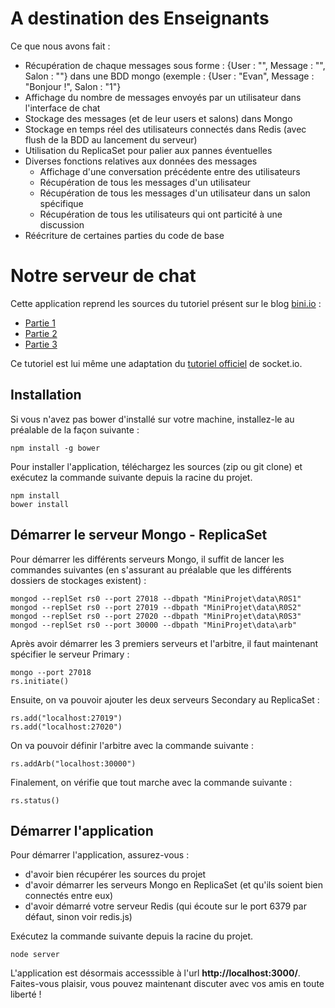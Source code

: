 # A destination des Enseignants

Ce que nous avons fait :
  - Récupération de chaque messages sous forme : {User : "", Message : "", Salon : ""} dans une BDD mongo
    (exemple : {User : "Evan", Message : "Bonjour !", Salon : "1"}
  - Affichage du nombre de messages envoyés par un utilisateur dans l'interface de chat
  - Stockage des messages (et de leur users et salons) dans Mongo
  - Stockage en temps réel des utilisateurs connectés dans Redis (avec flush de la BDD au lancement du serveur)
  - Utilisation du ReplicaSet pour palier aux pannes éventuelles
  - Diverses fonctions relatives aux données des messages
    - Affichage d'une conversation précédente entre des utilisateurs
    - Récupération de tous les messages d'un utilisateur
    - Récupération de tous les messages d'un utilisateur dans un salon spécifique
    - Récupération de tous les utilisateurs qui ont particité à une discussion
  - Réécriture de certaines parties du code de base
  

# Notre serveur de chat

Cette application reprend les sources du tutoriel présent sur le blog [bini.io](http://blog.bini.io) :

* [Partie 1](http://blog.bini.io/developper-une-application-avec-socket-io/)
* [Partie 2](http://blog.bini.io/developper-un-chat-avec-socket-io-partie-2/)
* [Partie 3](http://blog.bini.io/developper-un-chat-avec-socket-io-partie-3/)

Ce tutoriel est lui même une adaptation du [tutoriel officiel](http://socket.io/get-started/chat/) de socket.io.

## Installation

Si vous n'avez pas bower d'installé sur votre machine, installez-le au préalable de la façon suivante :
```
npm install -g bower
```

Pour installer l'application, téléchargez les sources (zip ou git clone) et exécutez la commande suivante depuis la racine du projet.
```
npm install
bower install
```

## Démarrer le serveur Mongo - ReplicaSet

Pour démarrer les différents serveurs Mongo, il suffit de lancer les commandes suivantes (en s'assurant au préalable que les différents dossiers de stockages existent) :
```
mongod --replSet rs0 --port 27018 --dbpath "MiniProjet\data\R0S1"
mongod --replSet rs0 --port 27019 --dbpath "MiniProjet\data\R0S2"
mongod --replSet rs0 --port 27020 --dbpath "MiniProjet\data\R0S3"
mongod --replSet rs0 --port 30000 --dbpath "MiniProjet\data\arb"
```

Après avoir démarrer les 3 premiers serveurs et l'arbitre, il faut maintenant spécifier le serveur Primary :
```
mongo --port 27018
rs.initiate()
```

Ensuite, on va pouvoir ajouter les deux serveurs Secondary au ReplicaSet :
```
rs.add("localhost:27019")
rs.add("localhost:27020")
```

On va pouvoir définir l'arbitre avec la commande suivante :
```
rs.addArb("localhost:30000")
```

Finalement, on vérifie que tout marche avec la commande suivante :
```
rs.status()
```

## Démarrer l'application

Pour démarrer l'application, assurez-vous :
  - d'avoir bien récupérer les sources du projet
  - d'avoir démarrer les serveurs Mongo en ReplicaSet (et qu'ils soient bien connectés entre eux)
  - d'avoir démarré votre serveur Redis (qui écoute sur le port 6379 par défaut, sinon voir redis.js)

Exécutez la commande suivante depuis la racine du projet.
```
node server
```

L'application est désormais accesssible à l'url **http://localhost:3000/**. Faites-vous plaisir, vous pouvez maintenant discuter avec vos amis en toute liberté !
